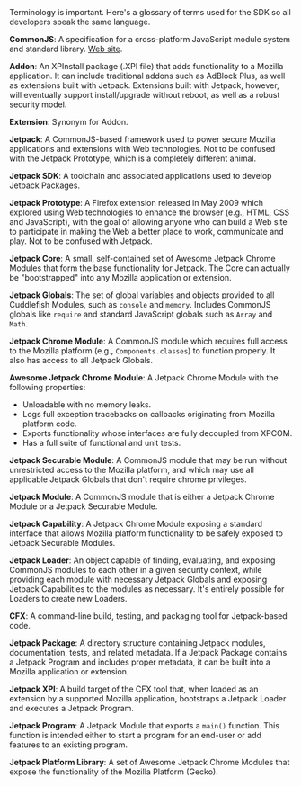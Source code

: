 <span class="aside">
Terminology is important.  Here's a glossary of terms used for the SDK
so all developers speak the same language.
</span>

__CommonJS__: A specification for a cross-platform JavaScript module
system and standard library.  [Web site](http://commonjs.org/).

__Addon__: An XPInstall package (.XPI file) that adds functionality to
a Mozilla application. It can include traditional addons such as
AdBlock Plus, as well as extensions built with Jetpack. Extensions
built with Jetpack, however, will eventually support install/upgrade
without reboot, as well as a robust security model.

__Extension__: Synonym for Addon.

__Jetpack__: A CommonJS-based framework used to power secure Mozilla
applications and extensions with Web technologies. Not to be confused
with the Jetpack Prototype, which is a completely different animal.

__Jetpack SDK__: A toolchain and associated applications used to develop
Jetpack Packages.

__Jetpack Prototype__: A Firefox extension released in May 2009 which
explored using Web technologies to enhance the browser (e.g., HTML,
CSS and JavaScript), with the goal of allowing anyone who can build a
Web site to participate in making the Web a better place to work,
communicate and play. Not to be confused with Jetpack.

__Jetpack Core__: A small, self-contained set of Awesome Jetpack
Chrome Modules that form the base functionality for Jetpack. The Core
can actually be "bootstrapped" into any Mozilla application or
extension.

__Jetpack Globals__: The set of global variables and objects provided
to all Cuddlefish Modules, such as `console` and `memory`. Includes
CommonJS globals like `require` and standard JavaScript globals such
as `Array` and `Math`.

__Jetpack Chrome Module__: A CommonJS module which requires full
access to the Mozilla platform (e.g., `Components.classes`) to
function properly. It also has access to all Jetpack Globals.

__Awesome Jetpack Chrome Module__: A Jetpack Chrome Module with the
following properties:

  * Unloadable with no memory leaks.
  * Logs full exception tracebacks on callbacks originating from Mozilla
    platform code.
  * Exports functionality whose interfaces are fully decoupled from XPCOM.
  * Has a full suite of functional and unit tests.

__Jetpack Securable Module__: A CommonJS module that may be run
without unrestricted access to the Mozilla platform, and which may use
all applicable Jetpack Globals that don't require chrome privileges.

__Jetpack Module__: A CommonJS module that is either a Jetpack Chrome
Module or a Jetpack Securable Module.

__Jetpack Capability__: A Jetpack Chrome Module exposing a standard
interface that allows Mozilla platform functionality to be safely
exposed to Jetpack Securable Modules.

__Jetpack Loader__: An object capable of finding, evaluating, and
exposing CommonJS modules to each other in a given security context,
while providing each module with necessary Jetpack Globals and
exposing Jetpack Capabilities to the modules as necessary. It's
entirely possible for Loaders to create new Loaders.

__CFX__: A command-line build, testing, and packaging tool for
Jetpack-based code.

__Jetpack Package__: A directory structure containing Jetpack modules,
documentation, tests, and related metadata. If a Jetpack Package contains
a Jetpack Program and includes proper metadata, it can be built into
a Mozilla application or extension.

__Jetpack XPI__: A build target of the CFX tool that, when loaded as
an extension by a supported Mozilla application, bootstraps a Jetpack
Loader and executes a Jetpack Program.

__Jetpack Program__: A Jetpack Module that exports a `main()` function.
This function is intended either to start a program for an end-user
or add features to an existing program.

__Jetpack Platform Library__: A set of Awesome Jetpack Chrome Modules
that expose the functionality of the Mozilla Platform (Gecko).
